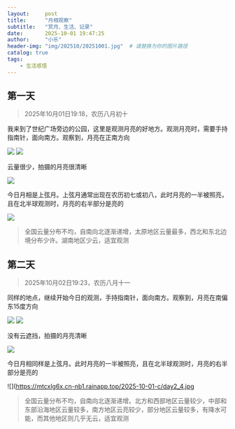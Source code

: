 ```yaml
---
layout:     post
title:      "月相观察"
subtitle:   "赏月、生活、记录"
date:       2025-10-01 19:47:25
author:     "小乐"
header-img: "img/202510/20251001.jpg"  # 请替换为你的图片路径
catalog: true
tags:
    - 生活感悟
---
```


## 第一天

> 2025年10月01日19:18，农历八月初十

我来到了世纪广场旁边的公园，这里是观测月亮的好地方。观测月亮时，需要手持指南针，面向南方。观察到，月亮在正南方向

![](https://mtcxlg6x.cn-nb1.rainapp.top/2025-10-01-c/day1_1.jpg)
![](https://mtcxlg6x.cn-nb1.rainapp.top/2025-10-01-c/day1_2.jpg)

云量很少，拍摄的月亮很清晰

![](https://mtcxlg6x.cn-nb1.rainapp.top/2025-10-01-c/day1_3.jpg)

今日月相是上弦月。上弦月通常出现在农历初七或初八，此时月亮的一半被照亮，且在北半球观测时，月亮的右半部分是亮的

![](https://mtcxlg6x.cn-nb1.rainapp.top/2025-10-01-c/day1_4.jpg)

> 全国云量分布不均，自南向北逐渐递增，太原地区云量最多，西北和东北边境分布少许。湖南地区少云，适宜观测

## 第二天

> 2025年10月02日19:23，农历八月十一

同样的地点，继续开始今日的观测，手持指南针，面向南方。观察到，月亮在南偏东15度方向

![](https://mtcxlg6x.cn-nb1.rainapp.top/2025-10-01-c/day2_1.jpg)
![](https://mtcxlg6x.cn-nb1.rainapp.top/2025-10-01-c/day2_2.jpg)

没有云遮挡，拍摄的月亮清晰

![](https://mtcxlg6x.cn-nb1.rainapp.top/2025-10-01-c/day2_3.jpg)

今日月相同样是上弦月。此时月亮的一半被照亮，且在北半球观测时，月亮的右半部分是亮的

![](https://mtcxlg6x.cn-nb1.rainapp.top/2025-10-01-c/day2_4.jpg

> 全国云量分布不均，自南向北逐渐递增。北方和西部地区云量较少，中部和东部沿海地区云量较多，南方地区云亮较少，部分地区云量较多，有降水可能，而其他地区则几乎无云，适宜观测
